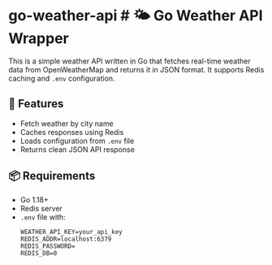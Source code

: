 # go-weather-api # 🌤️ Go Weather API Wrapper

This is a simple weather API written in Go that fetches real-time weather data from OpenWeatherMap and returns it in JSON format. It supports Redis caching and `.env` configuration.

## 🚀 Features

- Fetch weather by city name
- Caches responses using Redis
- Loads configuration from `.env` file
- Returns clean JSON API response

## 📦 Requirements

- Go 1.18+
- Redis server
- `.env` file with:
  ```env
  WEATHER_API_KEY=your_api_key
  REDIS_ADDR=localhost:6379
  REDIS_PASSWORD=
  REDIS_DB=0
